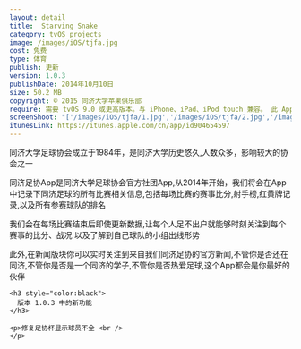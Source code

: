 ```yaml
---
layout: detail
title:  Starving Snake
category: tvOS_projects
image: /images/iOS/tjfa.jpg
cost: 免费
type: 体育
publish: 更新
version: 1.0.3
publishDate: 2014年10月10日
size: 50.2 MB
copyright: © 2015 同济大学苹果俱乐部
require: 需要 tvOS 9.0 或更高版本。与 iPhone、iPad、iPod touch 兼容。 此 App 已针对 iPhone 5、iPhone 6 和 iPhone 6 Plus 优化。
screenShoot: "['/images/iOS/tjfa/1.jpg','/images/iOS/tjfa/2.jpg','/images/iOS/tjfa/3.jpg','/images/iOS/tjfa/4.jpg']"
itunesLink: https://itunes.apple.com/cn/app/id904654597
---
```


<div>
	<p>同济大学足球协会成立于1984年，是同济大学历史悠久,人数众多，影响较大的协会之一</p>
	<p> 同济足协App是同济大学足球协会官方社团App,从2014年开始，我们将会在App中记录下同济足球的所有比赛相关信息,包括每场比赛的赛事比分,射手榜,红黄牌记录,以及所有参赛球队的排名</p>
	<p>我们会在每场比赛结束后即使更新数据,让每个人足不出户就能够时刻关注到每个赛事的比分、战况 以及了解到自己球队的小组出线形势</p>
	<p>此外,在新闻版块你可以实时关注到来自我们同济足协的官方新闻,不管你是否还在同济,不管你是否是一个同济的学子,不管你是否热爱足球,这个App都会是你最好的伙伴</p>

	<h3 style="color:black">  
      版本 1.0.3 中的新功能
    </h3>

    <p>修复足协杯显示球员不全 <br />
    </p>

</div>
